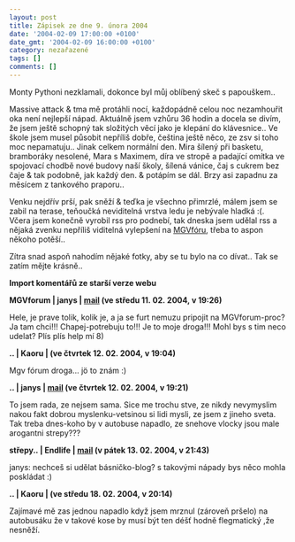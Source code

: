 ```yaml
---
layout: post
title: Zápisek ze dne 9. února 2004
date: '2004-02-09 17:00:00 +0100'
date_gmt: '2004-02-09 16:00:00 +0100'
category: nezařazené
tags: []
comments: []
---
```

<p>Monty Pythoni nezklamali, dokonce byl můj oblíbený skeč s papouškem..</p>
<p>Massive attack &amp; tma mě protáhli nocí, každopádně celou noc nezamhouřit oka není nejlepší nápad.  Aktuálně jsem vzhůru 36 hodin a docela se divím, že jsem ještě schopný tak složitých věcí jako je klepání  do klávesnice.. Ve škole jsem musel působit nepříliš dobře, čeština ještě něco, ze zsv si toho moc nepamatuju..  Jinak celkem normální den. Mira šílený při basketu, bramboráky nesolené, Mara s Maximem, díra ve stropě  a padající omítka ve spojovací chodbě nové budovy naší školy, šílená vánice, čaj s cukrem bez čaje &amp;  tak podobně, jak každý den. &amp; potápím se dál. Brzy asi zapadnu za měsícem z tankového praporu..</p>
<p>Venku nejdřív prší, pak sněží &amp; teďka je všechno přimrzlé, málem jsem se zabil na terase, teňoučká  neviditelná vrstva ledu je nebývale hladká :(. Včera jsem konečně vyrobil rss pro podnebí, tak dneska jsem  udělal rss a nějaká zvenku nepříliš viditelná vylepšení na <a href="http://mgvforum.wz.cz">MGVfóru</a>,  třeba to aspon někoho potěší..</p>
<p>Zítra snad aspoň nahodím nějaké fotky, aby se tu bylo na co dívat.. Tak se zatím mějte krásně..</p>
<div class="import-komentaru">
<p><strong>Import komentářů ze starší verze webu</strong></p>
<div class="comment">
<p style="font-weight:bold"><span class="compredmet">MGVforum</span> | <span class="comname">janys</span> |  <a href="mailto:jana.blahotova@email.cz">mail</a> (ve&nbsp;středu&nbsp;11.&nbsp;02.&nbsp;2004,&nbsp;v&nbsp;19:26)</p>
<p>Hele, je prave tolik, kolik je, a ja se furt nemuzu pripojit na MGVforum-proc? Ja tam chci!!! Chapej-potrebuju to!!! Je to moje droga!!! Mohl bys s tim neco udelat? Plís plís help mí 8) </p>
</div>
<div class="comment">
<p style="font-weight:bold"><span class="compredmet">..</span> | <span class="comname">Kaoru </span> | (ve&nbsp;čtvrtek&nbsp;12.&nbsp;02.&nbsp;2004,&nbsp;v&nbsp;19:04)</p>
<p>Mgv fórum droga... jö to znám :) </p>
</div>
<div class="comment">
<p style="font-weight:bold"><span class="compredmet">..</span> | <span class="comname">janys</span> |  <a href="mailto:jana.blahotova@email.cz">mail</a> (ve&nbsp;čtvrtek&nbsp;12.&nbsp;02.&nbsp;2004,&nbsp;v&nbsp;19:21)</p>
<p>To jsem rada, ze nejsem sama. Sice me trochu stve, ze nikdy nevymyslim nakou fakt dobrou myslenku-vetsinou si lidi mysli, ze jsem z jineho sveta. Tak treba dnes-koho by v autobuse napadlo, ze snehove vlocky jsou male arogantni strepy??? </p>
</div>
<div class="comment">
<p style="font-weight:bold"><span class="compredmet">střepy..</span> | <span class="comname">Endlife</span> |  <a href="mailto:jan.martinek@post.cz">mail</a> (v&nbsp;pátek&nbsp;13.&nbsp;02.&nbsp;2004,&nbsp;v&nbsp;21:43)</p>
<p><span class=oranz>janys:</span> nechceš si udělat básničko-blog? s takovými nápady bys něco mohla poskládat :) </p>
</div>
<div class="comment">
<p style="font-weight:bold"><span class="compredmet">..</span> | <span class="comname">Kaoru </span> | (ve&nbsp;středu&nbsp;18.&nbsp;02.&nbsp;2004,&nbsp;v&nbsp;20:14)</p>
<p>Zajímavé mě zas jednou napadlo když jsem mrznul (zároveň pršelo) na autobusáku že v takové kose by musí být ten déšť hodně flegmatický ,že nesněží. </p>
</div>
</div>
